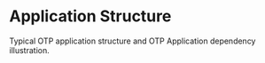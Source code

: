 # Application Structure

Typical OTP application structure and OTP Application dependency illustration.
